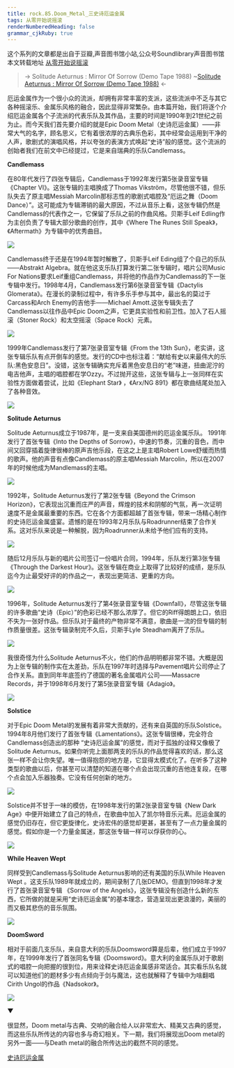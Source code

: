 ```yaml
---
title: rock.85.Doom_Metal_三史诗厄运金属
tags: 从零开始说摇滚
renderNumberedHeading: false
grammar_cjkRuby: true
---
```


这个系列的文章都是出自于豆瓣,声音图书馆小站,公众号Soundlibrary声音图书馆
本文转载地址 [从零开始说摇滚](https://music.163.com/#/topic?id=43476113)

> -> Solitude Aeturnus : Mirror Of Sorrow (Demo Tape 1988)
> ~[Solitude Aeturnus : Mirror Of Sorrow (Demo Tape 1988)](https://music.163.com/song/media/outer/url?id=19184341) <-

厄运金属作为一个很小众的流派，却拥有非常丰富的支派，这些流派中不乏与其它各种摇滚乐、金属乐风格的融合，因此显得非常繁杂。由本篇开始，我们将逐个介绍厄运金属各个子流派的代表乐队及其作品，主要的时间是1990年到21世纪之前为止。而今天我们首先要介绍的就是Epic Doom Metal（史诗厄运金属）——非常大气的名字，顾名思义，它有着很浓厚的古典乐色彩，其中经常会运用到干净的人声，歌剧式的演唱风格，并以夸张的表演方式唤起“史诗”般的感觉。这个流派的创始者我们在前文中已经提过，它是来自瑞典的乐队Candlemass。

**Candlemass**

在80年代发行了四张专辑后，Candlemass于1992年发行第5张录音室专辑《Chapter VI》。这张专辑的主唱换成了Thomas Vikström，尽管他很不错，但乐队失去了原主唱Messiah Marcolin那标志性的歌剧式唱腔及“厄运之舞（Doom Dance）”。这可能成为专辑滞销的最大原因，不过从音乐上看，这张专辑仍然是Candlemass的代表作之一，它保留了乐队之前的作曲风格。贝斯手Leif Edling作为主创负责了专辑大部分歌曲的创作，其中《Where The Runes Still Speak》，《Aftermath》为专辑中的优秀曲目。

![](https://raw.githubusercontent.com/OliverRen/olili_blog_img/master/rock.85.Doom_Metal_三史诗厄运金属/1637414609899.jpg)

Candlemass终于还是在1994年暂时解散了，贝斯手Leif Eding组了个自己的乐队——Abstrakt Algebra。就在他这支乐队打算发行第二张专辑时，唱片公司Music For Nations要求Leif重组Candlemass，并将他的作品作为Candlemass的下一张专辑中发行。1998年4月，Candlemass发行第6张录音室专辑《Dactylis Glomerata》。在漫长的录制过程中，有许多乐手参与其中，最出名的莫过于Carcass和Arch Enemy的吉他手——Michael Amott.这张专辑失去了Candlemass以往作品中Epic Doom之声，它更具实验性和前卫性。加入了石人摇滚（Stoner Rock）和太空摇滚（Space Rock）元素。

![](https://raw.githubusercontent.com/OliverRen/olili_blog_img/master/rock.85.Doom_Metal_三史诗厄运金属/1637414609891.jpg)

1999年Candlemass发行了第7张录音室专辑《From the 13th Sun》，老实讲，这张专辑乐队有点开倒车的感觉。发行的CD中也标注着：“献给有史以来最伟大的乐队:黑色安息日”。没错，这张专辑确实充斥着黑色安息日的“老”味道，扭曲泥泞的电吉他声，主唱的唱腔都在学Ozzy。不过抛开这些，这张专辑与上一张同样在实验性方面做着尝试，比如《Elephant Star》 ，《Arx/NG 891》都在歌曲结尾处加入了各种音效。

![](https://raw.githubusercontent.com/OliverRen/olili_blog_img/master/rock.85.Doom_Metal_三史诗厄运金属/1637414609892.jpg)

**Solitude Aeturnus**

Solitude Aeturnus成立于1987年，是一支来自美国德州的厄运金属乐队。 1991年发行了首张专辑《Into the Depths of Sorrow》，中速的节奏，沉重的音色，而中间又回穿插着旋律很棒的原声吉他乐段，在这之上是主唱Robert Lowe舒缓而热情的歌声。他的声音有点像Candlemass的原主唱Messiah Marcolin，所以在2007年的时候他成为Mandlemass的主唱。

![](https://raw.githubusercontent.com/OliverRen/olili_blog_img/master/rock.85.Doom_Metal_三史诗厄运金属/1637414609911.jpg)

1992年，Solitude Aeturnus发行了第2张专辑《Beyond the Crimson Horizon》，它表现出沉重而庄严的声音，辉煌的技术和阴郁的气氛，再一次证明速度不是金属最重要的东西。它在各个方面都超越了首张专辑，带来一场精心制作的史诗厄运金属盛宴。遗憾的是在1993年2月乐队与Roadrunner结束了合作关系。这对乐队来说是一种解脱，因为Roadrunner从未给予他们应有的支持。

![](https://raw.githubusercontent.com/OliverRen/olili_blog_img/master/rock.85.Doom_Metal_三史诗厄运金属/1637414609900.jpg)

随后12月乐队与新的唱片公司签订一份唱片合同，1994年，乐队发行第3张专辑《Through the Darkest Hour》。这张专辑在商业上取得了比较好的成绩，是乐队迄今为止最受好评的的作品之一，表现出更简洁、更重的方向。

![](https://raw.githubusercontent.com/OliverRen/olili_blog_img/master/rock.85.Doom_Metal_三史诗厄运金属/1637414609901.jpg)

1996年，Solitude Aeturnus发行了第4张录音室专辑《Downfall》，尽管这张专辑的许多歌曲“史诗（Epic）”的色彩已经不那么浓厚了。但它的Riff得朗朗上口，依旧不失为一张好作品。但乐队对于最终的产物非常不满意，歌曲是一流的但专辑的制作质量很差。这张专辑录制完不久后，贝斯手Lyle Steadham离开了乐队。

![](https://raw.githubusercontent.com/OliverRen/olili_blog_img/master/rock.85.Doom_Metal_三史诗厄运金属/1637414609902.jpg)

我很奇怪为什么Solitude Aeturnus不火，他们的作品明明都非常不错。大概是因为上张专辑的制作实在太差劲，乐队在1997年时选择与Pavement唱片公司停止了合作关系。直到同年年底签约了德国的著名金属唱片公司——Massacre Records，并于1998年6月发行了第5张录音室专辑《Adagio》。

![](https://raw.githubusercontent.com/OliverRen/olili_blog_img/master/rock.85.Doom_Metal_三史诗厄运金属/1637414609903.jpg)

**Solstice**

对于Epic Doom Metal的发展有着非常大贡献的，还有来自英国的乐队Solstice。1994年8月他们发行了首张专辑《Lamentations》。这张专辑很棒，完全符合Candlemass创造出的那种 “史诗厄运金属”的感觉，而对于孤独的诠释又像极了Solitude Aeturnus。如果你听完上面那两支的乐队的作品觉得喜欢的话，那么这张一样不会让你失望。唯一值得抱怨的地方是，它显得太模式化了。在听多了这种类型的歌曲以后，你甚至可以清楚的知道在哪个点会出现沉重的吉他连复段，在哪个点会加入乐器独奏。它没有任何创新的地方。

![](https://raw.githubusercontent.com/OliverRen/olili_blog_img/master/rock.85.Doom_Metal_三史诗厄运金属/1637414609917.jpg)

Solstice并不甘于一味的模仿，在1998年发行的第2张录音室专辑《New Dark Age》中便开始建立了自己的特点，在歌曲中加入了凯尔特音乐元素。厄运金属的感觉仍旧存在，但它更旋律化，史诗宏伟的感觉却更甚，甚至有了一点力量金属的感觉。假如你是一个力量金属迷，那这张专辑一样可以俘获你的心。

![](https://raw.githubusercontent.com/OliverRen/olili_blog_img/master/rock.85.Doom_Metal_三史诗厄运金属/1637414609904.jpg)

**While Heaven Wept**

同样受到Candlemass与Solitude Aeturnus影响的还有美国的乐队While Heaven Wept 。这支乐队1989年就成立的，期间录制了几张DEMO。但直到1998年才发行了首张录音室专辑 《Sorrow of the Angels》，这张专辑没有创造什么新的东西，它所做的就是采用“史诗厄运金属”的基本理念，营造呈现出更浪漫的，美丽的而又极其悲伤的音乐氛围。

![](https://raw.githubusercontent.com/OliverRen/olili_blog_img/master/rock.85.Doom_Metal_三史诗厄运金属/1637414609907.jpg)

**DoomSword**

相对于前面几支乐队，来自意大利的乐队Doomsword算是后辈，他们成立于1997年，在1999年发行了首张同名专辑《Doomsword》。意大利的金属乐队对于歌剧式的唱腔一向把握的很到位，用来诠释史诗厄运金属感非常适合。其实看乐队名就可以知道他们的题材多少有点倾向于剑与魔法，这也就解释了专辑中为啥翻唱 Cirith Ungol的作品《Nadsokor》。

![](https://raw.githubusercontent.com/OliverRen/olili_blog_img/master/rock.85.Doom_Metal_三史诗厄运金属/1637414609908.jpg)

▼

很显然，Doom metal与古典、交响的融合给人以非常宏大、精美又古典的感觉，而这些乐队所传达的内容也多与奇幻相关。下一期，我们将展现出Doom metal的另外一面——与Death metal的融合所传达出的截然不同的感觉。

[史诗厄运金属](https://www.xiami.com/collect/741174339)